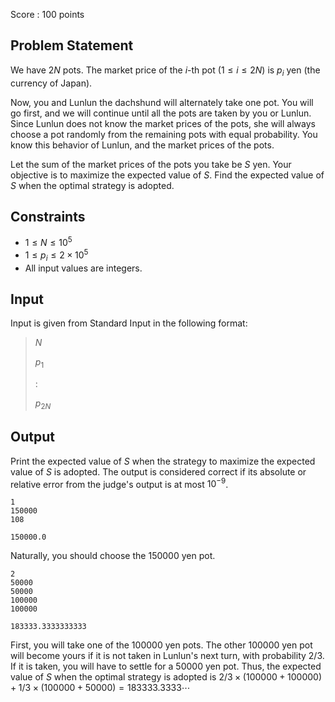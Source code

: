 Score : $100$ points

## Problem Statement

We have $2N$ pots. The market price of the $i$-th pot $(1 \leq i \leq 2N)$ is $p_i$ yen (the currency of Japan).

Now, you and Lunlun the dachshund will alternately take one pot. You will go first, and we will continue until all the pots are taken by you or Lunlun. Since Lunlun does not know the market prices of the pots, she will always choose a pot randomly from the remaining pots with equal probability. You know this behavior of Lunlun, and the market prices of the pots.

Let the sum of the market prices of the pots you take be $S$ yen. Your objective is to maximize the expected value of $S$. Find the expected value of $S$ when the optimal strategy is adopted.

## Constraints

- $1 \leq N \leq 10^5$
- $1 \leq p_i \leq 2 \times 10^5$
- All input values are integers.

## Input

Input is given from Standard Input in the following format:

> $N$
> 
> $p_1$
> 
> $:$
> 
> $p_{2N}$

## Output

Print the expected value of $S$ when the strategy to maximize the expected value of $S$ is adopted. The output is considered correct if its absolute or relative error from the judge's output is at most $10^{-9}$.

```input1
1
150000
108
```

```output1
150000.0
```

Naturally, you should choose the $150000$ yen pot.

```input2
2
50000
50000
100000
100000
```

```output2
183333.3333333333
```

First, you will take one of the $100000$ yen pots. The other $100000$ yen pot will become yours if it is not taken in Lunlun's next turn, with probability $2/3$. If it is taken, you will have to settle for a $50000$ yen pot. Thus, the expected value of $S$ when the optimal strategy is adopted is $2/3 \times (100000 + 100000) + 1/3 \times (100000 + 50000) = 183333.3333 \cdots$